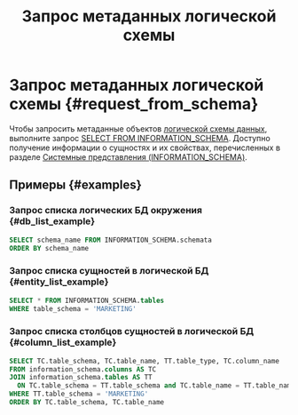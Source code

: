 ﻿---
layout: default
title: Запрос метаданных логической схемы
nav_order: 15
parent: Управление схемой данных
grand_parent: Работа с системой
has_children: false
---

# Запрос метаданных логической схемы {#request_from_schema}

Чтобы запросить метаданные объектов [логической схемы данных](../../../overview/main_concepts/logical_schema/logical_schema.md), 
выполните запрос [SELECT FROM INFORMATION_SCHEMA](../../../reference/sql_plus_requests/SELECT_FROM_INFORMATION_SCHEMA/SELECT_FROM_INFORMATION_SCHEMA.md). 
Доступно получение информации о сущностях и их свойствах, перечисленных 
в разделе [Системные представления (INFORMATION_SCHEMA)](../../../reference/system_views/system_views.md).

## Примеры {#examples}

### Запрос списка логических БД окружения {#db_list_example}

```sql
SELECT schema_name FROM INFORMATION_SCHEMA.schemata
ORDER BY schema_name
```

### Запрос списка сущностей в логической БД {#entity_list_example}

```sql
SELECT * FROM INFORMATION_SCHEMA.tables
WHERE table_schema = 'MARKETING'
```

### Запрос списка столбцов сущностей в логической БД {#column_list_example}

```sql
SELECT TC.table_schema, TC.table_name, TT.table_type, TC.column_name
FROM information_schema.columns AS TC
JOIN information_schema.tables AS TT
  ON TC.table_schema = TT.table_schema and TC.table_name = TT.table_name  
WHERE TT.table_schema = 'MARKETING'   
ORDER BY TC.table_schema, TC.table_name
```